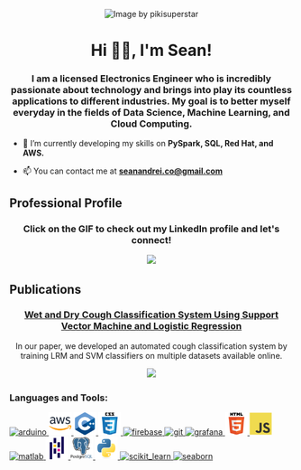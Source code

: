 <p float="left" align="center">
     <img src="https://www.nist.gov/sites/default/files/styles/960_x_960_limit/public/images/2017/10/25/Tech-Trends-BlogFeaturedImage702x330.jpg?itok=KixvxpZB" width="650" alt="Image by pikisuperstar"/>
</p>
<h1 align="center">Hi 👋🏼, I'm Sean!</h1>
<h3 align="center">I am a licensed Electronics Engineer who is incredibly passionate about technology and brings into play its countless applications to different industries. My goal is to better myself everyday in the fields of Data Science, Machine Learning, and Cloud Computing.</h3>

- 🌱 I’m currently developing my skills on **PySpark, SQL, Red Hat, and AWS.**

- 📫 You can contact me at **seanandrei.co@gmail.com**

<h2 align="left">Professional Profile</h3>
<h3 float="left" align="center">
    Click on the GIF to check out my LinkedIn profile and let's connect!
</h3>
<p float="left" align="center">
    <a href="https://linkedin.com/in/sean-andrei-co" target="_blank" rel="noreferrer"><img src="https://media4.giphy.com/media/qgQUggAC3Pfv687qPC/giphy.gif" width="400" /> </a>
</p>

<h2 align="left">Publications</h3>
<h3 float="left" align="center">
    <a href="https://ieeexplore.ieee.org/document/10246105">Wet and Dry Cough Classification System Using Support Vector Machine and Logistic Regression</a>
</h3>
<p float="left" align="center">
    In our paper, we developed an automated cough classification system by training LRM and SVM classifiers on multiple datasets available online.
</p>
<p float="left" align="center">
    <a href="https://ieeexplore.ieee.org/document/10246105" target="_blank" rel="noreferrer"> <img src="https://i.pinimg.com/1200x/69/28/51/69285175489d466ede00aa7df801ffdd.jpg" width="400" /> </a>
</p>

<h3 align="left">Languages and Tools:</h3>
<p align="left"> <a href="https://www.arduino.cc/" target="_blank" rel="noreferrer"> <img src="https://cdn.worldvectorlogo.com/logos/arduino-1.svg" alt="arduino" width="40" height="40"/> </a> <a href="https://aws.amazon.com" target="_blank" rel="noreferrer"> <img src="https://raw.githubusercontent.com/devicons/devicon/master/icons/amazonwebservices/amazonwebservices-original-wordmark.svg" alt="aws" width="40" height="40"/> </a> <a href="https://www.w3schools.com/cpp/" target="_blank" rel="noreferrer"> <img src="https://raw.githubusercontent.com/devicons/devicon/master/icons/cplusplus/cplusplus-original.svg" alt="cplusplus" width="40" height="40"/> </a> <a href="https://www.w3schools.com/css/" target="_blank" rel="noreferrer"> <img src="https://raw.githubusercontent.com/devicons/devicon/master/icons/css3/css3-original-wordmark.svg" alt="css3" width="40" height="40"/> </a> <a href="https://firebase.google.com/" target="_blank" rel="noreferrer"> <img src="https://www.vectorlogo.zone/logos/firebase/firebase-icon.svg" alt="firebase" width="40" height="40"/> </a> <a href="https://git-scm.com/" target="_blank" rel="noreferrer"> <img src="https://www.vectorlogo.zone/logos/git-scm/git-scm-icon.svg" alt="git" width="40" height="40"/> </a> <a href="https://grafana.com" target="_blank" rel="noreferrer"> <img src="https://www.vectorlogo.zone/logos/grafana/grafana-icon.svg" alt="grafana" width="40" height="40"/> </a> <a href="https://www.w3.org/html/" target="_blank" rel="noreferrer"> <img src="https://raw.githubusercontent.com/devicons/devicon/master/icons/html5/html5-original-wordmark.svg" alt="html5" width="40" height="40"/> </a> <a href="https://developer.mozilla.org/en-US/docs/Web/JavaScript" target="_blank" rel="noreferrer"> <img src="https://raw.githubusercontent.com/devicons/devicon/master/icons/javascript/javascript-original.svg" alt="javascript" width="40" height="40"/> </a> <a href="https://www.mathworks.com/" target="_blank" rel="noreferrer"> <img src="https://upload.wikimedia.org/wikipedia/commons/2/21/Matlab_Logo.png" alt="matlab" width="40" height="40"/> </a> <a href="https://pandas.pydata.org/" target="_blank" rel="noreferrer"> <img src="https://raw.githubusercontent.com/devicons/devicon/2ae2a900d2f041da66e950e4d48052658d850630/icons/pandas/pandas-original.svg" alt="pandas" width="40" height="40"/> </a> <a href="https://www.postgresql.org" target="_blank" rel="noreferrer"> <img src="https://raw.githubusercontent.com/devicons/devicon/master/icons/postgresql/postgresql-original-wordmark.svg" alt="postgresql" width="40" height="40"/> </a> <a href="https://www.python.org" target="_blank" rel="noreferrer"> <img src="https://raw.githubusercontent.com/devicons/devicon/master/icons/python/python-original.svg" alt="python" width="40" height="40"/> </a> <a href="https://scikit-learn.org/" target="_blank" rel="noreferrer"> <img src="https://upload.wikimedia.org/wikipedia/commons/0/05/Scikit_learn_logo_small.svg" alt="scikit_learn" width="40" height="40"/> </a> <a href="https://seaborn.pydata.org/" target="_blank" rel="noreferrer"> <img src="https://seaborn.pydata.org/_images/logo-mark-lightbg.svg" alt="seaborn" width="40" height="40"/> </a> </p>
